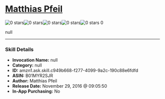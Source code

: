 # [Matthias Pfeil](http://alexa.amazon.com/#skills/amzn1.ask.skill.c949b668-f277-4099-9a2c-190c88e6fdfd)
![0 stars](../../images/ic_star_border_black_18dp_1x.png)![0 stars](../../images/ic_star_border_black_18dp_1x.png)![0 stars](../../images/ic_star_border_black_18dp_1x.png)![0 stars](../../images/ic_star_border_black_18dp_1x.png)![0 stars](../../images/ic_star_border_black_18dp_1x.png) 0

null

***

### Skill Details

* **Invocation Name:** null
* **Category:** null
* **ID:** amzn1.ask.skill.c949b668-f277-4099-9a2c-190c88e6fdfd
* **ASIN:** B01MYR2SJR
* **Author:** Matthias Pfeil
* **Release Date:** November 29, 2016 @ 09:05:50
* **In-App Purchasing:** No
